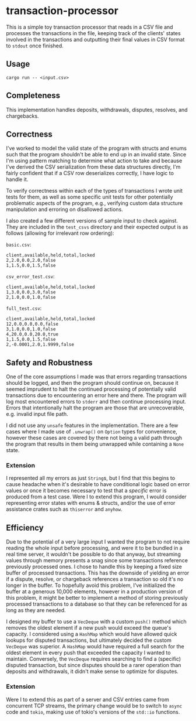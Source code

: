 # transaction-processor

This is a simple toy transaction processor that reads in a CSV file and processes the transactions in the file, keeping track of the clients' states involved in the transactions and outputting their final values in CSV format to `stdout` once finished.

## Usage
`cargo run -- <input.csv>`

## Completeness
This implementation handles deposits, withdrawals, disputes, resolves, and chargebacks.

## Correctness
I've worked to model the valid state of the program with structs and enums such that the program shouldn't be able to end up in an invalid state. Since I'm using pattern matching to determine what action to take and because I've derived the CSV serialization from these data structures directly, I'm fairly confident that if a CSV row deserializes correctly, I have logic to handle it.

To verify correctness within each of the types of transactions I wrote unit tests for them, as well as some specific unit tests for other potentially problematic aspects of the program, e.g., verifying custom data structure manipulation and erroring on disallowed actions.

I also created a few different versions of sample input to check against. They are included in the `test_csvs` directory and their expected output is as follows (allowing for irrelevant row ordering):

`basic.csv`:

```
client,available,held,total,locked
2,2.0,0.0,2.0,false
1,1.5,0.0,1.5,false
```

`csv_error_test.csv`:

```
client,available,held,total,locked
1,3.0,0.0,3.0,false
2,1.0,0.0,1.0,false
```

`full_test.csv`:

```
client,available,held,total,locked
12,0.0,0.0,0.0,false
3,1.0,0.0,1.0,false
4,20.0,0.0,20.0,true
1,1.5,0.0,1.5,false
2,-0.0001,2.0,1.9999,false
```

## Safety and Robustness

One of the core assumptions I made was that errors regarding transactions should be logged, and then the program should continue on, because it seemed imprudent to halt the continued processing of potentially valid transactions due to encountering an error here and there. The program will log most encountered errors to `stderr` and then continue processing input. Errors that intentionally halt the program are those that are unrecoverable, e.g. invalid input file path.

I did not use any `unsafe` features in the implementation. There are a few cases where I made use of `.unwrap()` on `Option` types for convenience, however these cases are covered by there not being a valid path through the program that results in them being unwrapped while containing a `None` state.

### Extension

I represented all my errors as just `String`s, but I find that this begins to cause headache when it's desirable to have conditional logic based on error values or once it becomes necessary to test that a *specific* error is produced from a test case. Were I to extend this program, I would consider representing error states with enums & structs, and/or the use of error assistance crates such as `thiserror` and `anyhow`.

## Efficiency

Due to the potential of a very large input I wanted the program to not require reading the whole input before processing, and were it to be bundled in a real time server, it wouldn't be possible to do that anyway, but streaming values through memory presents a snag since some transactions reference previously processed ones. I chose to handle this by keeping a fixed size buffer of processed transactions. This has the downside of yielding an error if a dispute, resolve, or chargeback references a transaction so old it's no longer in the buffer. To hopefully avoid this problem, I've initialized the buffer at a generous 10,000 elements, however in a production version of this problem, it might be better to implement a method of storing previously processed transactions to a database so that they can be referenced for as long as they are needed.

I designed my buffer to use a `VecDeque` with a custom `push()` method which removes the oldest element if a new push would exceed the queue's capacity. I considered using a `HashMap` which would have allowed quick lookups for disputed transactions, but ultimately decided the custom `VecDeque` was superior.  A `HashMap` would have required a full search for the oldest element in every push that exceeded the capacity I wanted to maintain. Conversely, the `VecDeque` requires searching to find a (specific) disputed transaction, but since disputes should be a rarer operation than deposits and withdrawals, it didn't make sense to optimize for disputes.

### Extension

Were I to extend this as part of a server and CSV entries came from concurrent TCP streams, the primary change would be to switch to `async` code and `tokio`, making use of tokio's versions of the `std::io` functions.
